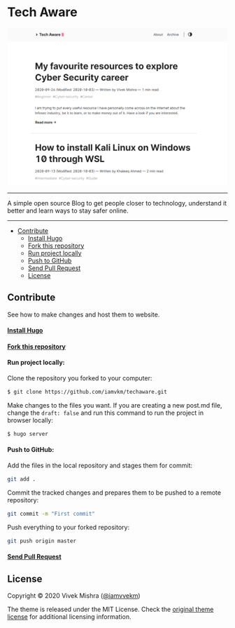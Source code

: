 # Tech Aware

![image](/static/img/homepage.png)

---

A simple open source Blog to get people closer to technology, understand it better and learn ways to stay safer online.

<!-- <a href="https://www.buymeacoffee.com/panr" target="_blank"><img src="https://res.cloudinary.com/panr/image/upload/v1579374705/buymeacoffee_y6yvov.svg" alt="Buy Me A Coffee" ></a> -->

---

- [Contribute](#hello-friend)
  - [Install Hugo](#install-hugo)
  - [Fork this repository](#fork-repo)
  - [Run project locally](#run-locally)
  - [Push to GitHub](#push-to-fork)
  - [Send Pull Request](#pull-request)
  - [License](#license)

## Contribute

See how to make changes and host them to website.

#### [Install Hugo](https://gohugo.io/getting-started/installing/)

#### [Fork this repository](https://docs.github.com/en/free-pro-team@latest/github/getting-started-with-github/fork-a-repo)

#### Run project locally:

Clone the repository you forked to your computer:

```bash
$ git clone https://github.com/iamvkm/techaware.git
```

Make changes to the files you want. If you are creating a new post.md file, change the `draft: false` and run this command to run the project in browser locally:

```bash
$ hugo server
```

#### Push to GitHub:

Add the files in the local repository and stages them for commit:

```bash
git add .
```

Commit the tracked changes and prepares them to be pushed to a remote repository:

```bash
git commit -m "First commit"
```

Push everything to your forked repository:

```bash
git push origin master
```

#### [Send Pull Request](https://docs.github.com/en/free-pro-team@latest/github/collaborating-with-issues-and-pull-requests/creating-a-pull-request)

## License

Copyright © 2020 Vivek Mishra ([@iamvvekm](https://twitter.com/iamvvekm))

The theme is released under the MIT License. Check the [original theme license](https://github.com/iamvkm/techaware/blob/master/LICENSE.md) for additional licensing information.
